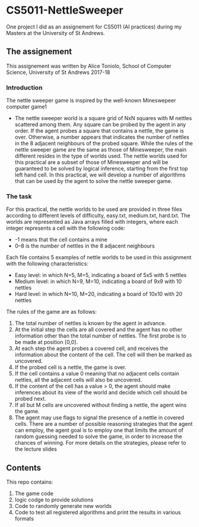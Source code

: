 # CS5011-NettleSweeper
One project I did as an assignement for CS5011 (AI practices) during my Masters at the University of St Andrews. 
 
 ## The assignement
 This assignement was written by Alice Toniolo, School of Computer Science, University of St Andrews 2017-18
 
### Introduction
The nettle sweeper game is inspired by the well-known Mineswepeer computer game1
* The nettle sweeper world is a square grid of NxN squares with M nettles scattered among them.
Any square can be probed by the agent in any order. If the agent probes a square that
contains a nettle, the game is over. Otherwise, a number appears that indicates the number
of nettles in the 8 adjacent neighbours of the probed square. While the rules of the nettle
sweeper game are the same as those of Minesweeper, the main different resides in the type of
worlds used. The nettle worlds used for this practical are a subset of those of Minesweeper
and will be guaranteed to be solved by logical inference, starting from the first top left hand
cell. In this practical, we will develop a number of algorithms that can be used by the agent
to solve the nettle sweeper game.

### The task
For this practical, the nettle worlds to be used are provided in three files according to
different levels of difficulty, easy.txt, medium.txt, hard.txt. The worlds are represented as
Java arrays filled with integers, where each integer represents a cell with the following code:
* -1 means that the cell contains a mine
* 0–8 is the number of nettles in the 8 adjacent neighbours

Each file contains 5 examples of nettle worlds to be used in this assignment with the following
characteristics:
* Easy level: in which N=5, M=5, indicating a board of 5x5 with 5 nettles
* Medium level: in which N=9, M=10, indicating a board of 9x9 with 10 nettles
* Hard level: in which N=10, M=20, indicating a board of 10x10 with 20 nettles

The rules of the game are as follows:
1. The total number of nettles is known by the agent in advance.
2. At the initial step the cells are all covered and the agent has no other information
other than the total number of nettles. The first probe is to be made at position [0,0].
3. At each step the agent probes a covered cell, and receives the information about the
content of the cell. The cell will then be marked as uncovered.
4. If the probed cell is a nettle, the game is over.
5. If the cell contains a value 0 meaning that no adjacent cells contain nettles, all the
adjacent cells will also be uncovered.
6. If the content of the cell has a value > 0, the agent should make inferences about its
view of the world and decide which cell should be probed next.
7. If all but M cells are uncovered without finding a nettle, the agent wins the game.
8. The agent may use flags to signal the presence of a nettle in covered cells.
There are a number of possible reasoning strategies that the agent can employ, the agent
goal is to employ one that limits the amount of random guessing needed to solve the game,
in order to increase the chances of winning. For more details on the strategies, please refer
to the lecture slides

## Contents
This repo contains:
1. The game code
2. logic codge to provide solutions
3. Code to randomly generate new worlds
4. Code to test all registered algorithms and print the results in various formats

